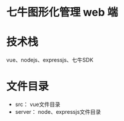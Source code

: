 # 七牛图形化管理 web 端


# 技术栈
vue、nodejs、expressjs、七牛SDK

# 文件目录
* src： vue文件目录
* server： node、expressjs文件目录

